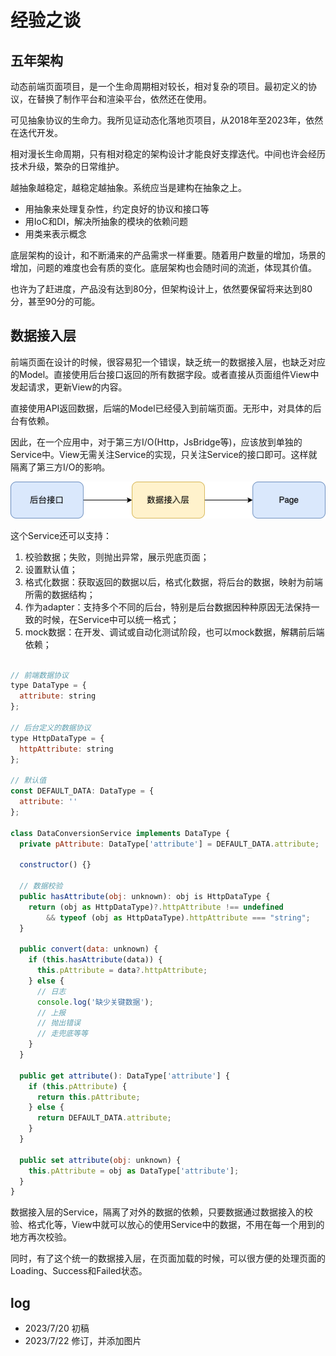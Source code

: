 # 经验之谈

## 五年架构

动态前端页面项目，是一个生命周期相对较长，相对复杂的项目。最初定义的协议，在替换了制作平台和渲染平台，依然还在使用。

可见抽象协议的生命力。我所见证动态化落地页项目，从2018年至2023年，依然在迭代开发。

相对漫长生命周期，只有相对稳定的架构设计才能良好支撑迭代。中间也许会经历技术升级，繁杂的日常维护。

越抽象越稳定，越稳定越抽象。系统应当是建构在抽象之上。

- 用抽象来处理复杂性，约定良好的协议和接口等
- 用IoC和DI，解决所抽象的模块的依赖问题
- 用类来表示概念

底层架构的设计，和不断涌来的产品需求一样重要。随着用户数量的增加，场景的增加，问题的难度也会有质的变化。底层架构也会随时间的流逝，体现其价值。

也许为了赶进度，产品没有达到80分，但架构设计上，依然要保留将来达到80分，甚至90分的可能。

## 数据接入层

前端页面在设计的时候，很容易犯一个错误，缺乏统一的数据接入层，也缺乏对应的Model。直接使用后台接口返回的所有数据字段。或者直接从页面组件View中发起请求，更新View的内容。

直接使用API返回数据，后端的Model已经侵入到前端页面。无形中，对具体的后台有依赖。

因此，在一个应用中，对于第三方I/O(Http，JsBridge等)，应该放到单独的Service中。View无需关注Service的实现，只关注Service的接口即可。这样就隔离了第三方I/O的影响。

![in-adapter](./code_design_experience_assets/in-adapter.drawio.png)

这个Service还可以支持：

1. 校验数据；失败，则抛出异常，展示兜底页面；
2. 设置默认值；
3. 格式化数据：获取返回的数据以后，格式化数据，将后台的数据，映射为前端所需的数据结构；
4. 作为adapter：支持多个不同的后台，特别是后台数据因种种原因无法保持一致的时候，在Service中可以统一格式；
5. mock数据：在开发、调试或自动化测试阶段，也可以mock数据，解耦前后端依赖；

```javascript

// 前端数据协议
type DataType = {
  attribute: string
};

// 后台定义的数据协议
type HttpDataType = {
  httpAttribute: string
};

// 默认值
const DEFAULT_DATA: DataType = {
  attribute: ''
};

class DataConversionService implements DataType {
  private pAttribute: DataType['attribute'] = DEFAULT_DATA.attribute;

  constructor() {}

  // 数据校验
  public hasAttribute(obj: unknown): obj is HttpDataType {
    return (obj as HttpDataType)?.httpAttribute !== undefined
        && typeof (obj as HttpDataType).httpAttribute === "string";
  }

  public convert(data: unknown) {
    if (this.hasAttribute(data)) {
      this.pAttribute = data?.httpAttribute;
    } else {
      // 日志
      console.log('缺少关键数据');
      // 上报
      // 抛出错误
      // 走兜底等等
    }
  }

  public get attribute(): DataType['attribute'] {
    if (this.pAttribute) {
      return this.pAttribute;
    } else {
      return DEFAULT_DATA.attribute;
    }
  }

  public set attribute(obj: unknown) {
    this.pAttribute = obj as DataType['attribute'];
  }
}

```

数据接入层的Service，隔离了对外的数据的依赖，只要数据通过数据接入的校验、格式化等，View中就可以放心的使用Service中的数据，不用在每一个用到的地方再次校验。

同时，有了这个统一的数据接入层，在页面加载的时候，可以很方便的处理页面的Loading、Success和Failed状态。



## log

- 2023/7/20 初稿
- 2023/7/22 修订，并添加图片